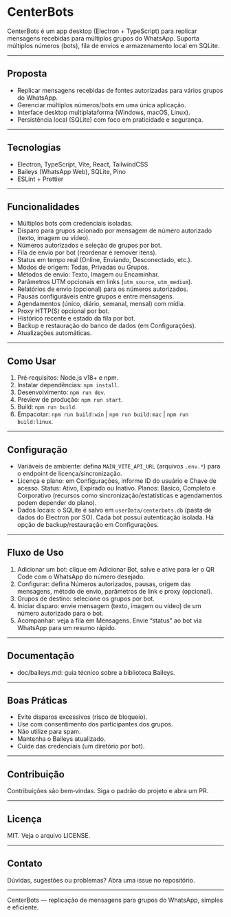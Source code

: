 # CenterBots

CenterBots é um app desktop (Electron + TypeScript) para replicar mensagens recebidas para múltiplos grupos do WhatsApp. Suporta múltiplos números (bots), fila de envios e armazenamento local em SQLite.

---

## Proposta

- Replicar mensagens recebidas de fontes autorizadas para vários grupos do WhatsApp.
- Gerenciar múltiplos números/bots em uma única aplicação.
- Interface desktop multiplataforma (Windows, macOS, Linux).
- Persistência local (SQLite) com foco em praticidade e segurança.

---

## Tecnologias

- Electron, TypeScript, Vite, React, TailwindCSS
- Baileys (WhatsApp Web), SQLite, Pino
- ESLint + Prettier

---

## Funcionalidades

- Múltiplos bots com credenciais isoladas.
- Disparo para grupos acionado por mensagem de número autorizado (texto, imagem ou vídeo).
- Números autorizados e seleção de grupos por bot.
- Fila de envio por bot (reordenar e remover itens).
- Status em tempo real (Online, Enviando, Desconectado, etc.).
- Modos de origem: Todas, Privadas ou Grupos.
- Métodos de envio: Texto, Imagem ou Encaminhar.
- Parâmetros UTM opcionais em links (`utm_source`, `utm_medium`).
- Relatórios de envio (opcional) para os números autorizados.
- Pausas configuráveis entre grupos e entre mensagens.
- Agendamentos (único, diário, semanal, mensal) com mídia.
- Proxy HTTP(S) opcional por bot.
- Histórico recente e estado da fila por bot.
- Backup e restauração do banco de dados (em Configurações).
- Atualizações automáticas.

---

## Como Usar

1. Pré‑requisitos: Node.js v18+ e npm.
2. Instalar dependências: `npm install`.
3. Desenvolvimento: `npm run dev`.
4. Preview de produção: `npm run start`.
5. Build: `npm run build`.
6. Empacotar: `npm run build:win` | `npm run build:mac` | `npm run build:linux`.

---

## Configuração

- Variáveis de ambiente: defina `MAIN_VITE_API_URL` (arquivos `.env.*`) para o endpoint de licença/sincronização.
- Licença e plano: em Configurações, informe ID do usuário e Chave de acesso. Status: Ativo, Expirado ou Inativo. Planos: Básico, Completo e Corporativo (recursos como sincronização/estatísticas e agendamentos podem depender do plano).
- Dados locais: o SQLite é salvo em `userData/centerbots.db` (pasta de dados do Electron por SO). Cada bot possui autenticação isolada. Há opção de backup/restauração em Configurações.

---

## Fluxo de Uso

1. Adicionar um bot: clique em Adicionar Bot, salve e ative para ler o QR Code com o WhatsApp do número desejado.
2. Configurar: defina Números autorizados, pausas, origem das mensagens, método de envio, parâmetros de link e proxy (opcional).
3. Grupos de destino: selecione os grupos por bot.
4. Iniciar disparo: envie mensagem (texto, imagem ou vídeo) de um número autorizado para o bot.
5. Acompanhar: veja a fila em Mensagens. Envie “status” ao bot via WhatsApp para um resumo rápido.

---

## Documentação

- doc/baileys.md: guia técnico sobre a biblioteca Baileys.

---

## Boas Práticas

- Evite disparos excessivos (risco de bloqueio).
- Use com consentimento dos participantes dos grupos.
- Não utilize para spam.
- Mantenha o Baileys atualizado.
- Cuide das credenciais (um diretório por bot).

---

## Contribuição

Contribuições são bem‑vindas. Siga o padrão do projeto e abra um PR.

---

## Licença

MIT. Veja o arquivo LICENSE.

---

## Contato

Dúvidas, sugestões ou problemas? Abra uma issue no repositório.

---

CenterBots — replicação de mensagens para grupos do WhatsApp, simples e eficiente.
